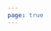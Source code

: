 ```yaml
---
page: true
---
```


<script setup>
import picture1 from './components/picture1.vue'
</script>

<picture1/>
